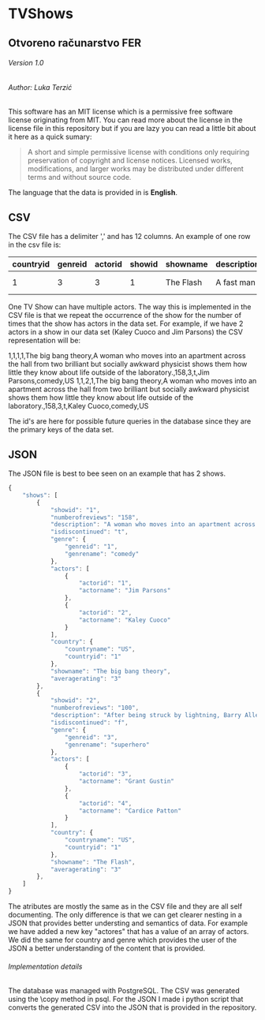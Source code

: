 # TVShows
## Otvoreno računarstvo FER
###### Version 1.0

###### Author: Luka Terzić 

This software has an MIT license which is a permissive free software license originating from MIT. 
You can read more about the license in the license file in this repository but if you are lazy you can read a little bit about it here as a quick sumary:

> A short and simple permissive license with conditions only requiring preservation of copyright and license notices. Licensed works, modifications,
> and larger works may be distributed under different terms and without source code.

The language that the data is provided in is **English**.

## CSV

The CSV file has a delimiter ',' and has 12 columns. 
An example of one row in the csv file is: 

countryid | genreid | actorid | showid | showname | description | numberofreviews | averagerating | isdiscontinued | actorname | genrename | countryname 
--------- | ------- | ------- | ------ | -------- | ----------- | --------------- | ------------- | -------------- | --------- | --------- | -----------
1 | 3 | 3 | 1 | The Flash | A fast man | 100 | 3 | f | Grant Gustin | superhero | US

One TV Show can have multiple actors. The way this is implemented in the CSV file is that we repeat the occurrence of the show for the number of times that the show has actors in the data set. For example, if we have 2 actors in a show in our data set (Kaley Cuoco and Jim Parsons) the CSV representation will be:

1,1,1,1,The big bang theory,A woman who moves into an apartment across the hall from two brilliant but socially awkward physicist shows them how little they know about life outside of the laboratory.,158,3,t,Jim Parsons,comedy,US
1,1,2,1,The big bang theory,A woman who moves into an apartment across the hall from two brilliant but socially awkward physicist shows them how little they know about life outside of the laboratory.,158,3,t,Kaley Cuoco,comedy,US

The id's are here for possible future queries in the database since they are the primary keys of the data set.

## JSON 

The JSON file is best to bee seen on an example that has 2 shows. 

```javascript
{
    "shows": [
        {
            "showid": "1", 
            "numberofreviews": "158", 
            "description": "A woman who moves into an apartment across the hall from two brilliant but socially awkward physicist shows them how little they know about life outside of the laboratory.", 
            "isdiscontinued": "t", 
            "genre": {
                "genreid": "1", 
                "genrename": "comedy"
            }, 
            "actors": [
                {
                    "actorid": "1", 
                    "actorname": "Jim Parsons"
                }, 
                {
                    "actorid": "2", 
                    "actorname": "Kaley Cuoco"
                }
            ], 
            "country": {
                "countryname": "US", 
                "countryid": "1"
            }, 
            "showname": "The big bang theory", 
            "averagerating": "3"
        }, 
        {
            "showid": "2", 
            "numberofreviews": "100", 
            "description": "After being struck by lightning, Barry Allen weaks up from his coma to discover he has been given the power of super speed, becoming the next Flash, fighting crime in Central City.", 
            "isdiscontinued": "f", 
            "genre": {
                "genreid": "3", 
                "genrename": "superhero"
            }, 
            "actors": [
                {
                    "actorid": "3", 
                    "actorname": "Grant Gustin"
                }, 
                {
                    "actorid": "4", 
                    "actorname": "Cardice Patton"
                }
            ], 
            "country": {
                "countryname": "US", 
                "countryid": "1"
            }, 
            "showname": "The Flash", 
            "averagerating": "3"
        }, 
    ]
}
```
The atributes are mostly the same as in the CSV file and they are all self documenting. The only difference is that we can get clearer nesting in a JSON that provides better understing and semantics of data. For example we have added a new key "actores" that has a value of an array of actors. We did the same for country and genre which provides the user of the JSON a better understanding of the content that is provided.

###### Implementation details

The database was managed with PostgreSQL. 
The CSV was generated using the \copy method in psql.
For the JSON I made i python script that converts the generated CSV into the JSON that is provided in the repository.


